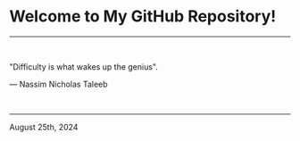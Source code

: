 # Welcome to My GitHub Repository!

---

<br>

"Difficulty is what wakes up the genius"\.

― Nassim Nicholas Taleeb
 
</br>

---
August 25th, 2024
